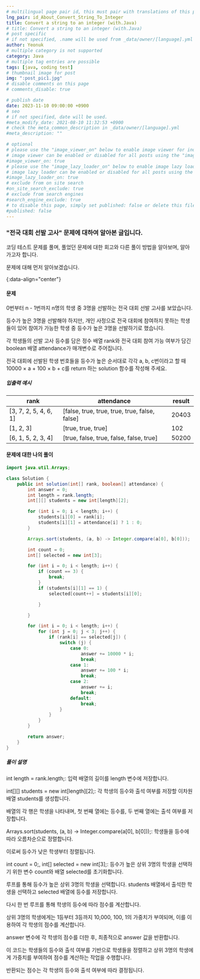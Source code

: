 ```yaml
---
# multilingual page pair id, this must pair with translations of this page. (This name must be unique)
lng_pair: id_About_Convert_String_To_Integer
title: Convert a string to an integer (with.Java)
# title: Convert a string to an integer (with.Java)
# post specific
# if not specified, .name will be used from _data/owner/[language].yml
author: Yeonuk
# multiple category is not supported
category: Java
# multiple tag entries are possible
tags: [java, coding test]
# thumbnail image for post
img: ":post_pic1.jpg"
# disable comments on this page
# comments_disable: true

# publish date
date: 2023-11-10 09:00:00 +0900
# seo
# if not specified, date will be used.
#meta_modify_date: 2021-08-10 11:32:53 +0900
# check the meta_common_description in _data/owner/[language].yml
#meta_description: ""

# optional
# please use the "image_viewer_on" below to enable image viewer for individual pages or posts (_posts/ or [language]/_posts folders).
# image viewer can be enabled or disabled for all posts using the "image_viewer_posts: true" setting in _data/conf/main.yml.
#image_viewer_on: true
# please use the "image_lazy_loader_on" below to enable image lazy loader for individual pages or posts (_posts/ or [language]/_posts folders).
# image lazy loader can be enabled or disabled for all posts using the "image_lazy_loader_posts: true" setting in _data/conf/main.yml.
#image_lazy_loader_on: true
# exclude from on site search
#on_site_search_exclude: true
# exclude from search engines
#search_engine_exclude: true
# to disable this page, simply set published: false or delete this file
#published: false
---
```


<!-- outline-start -->

### "전국 대회 선발 고사" 문제에 대하여 알아본 글입니다.

코딩 테스트 문제를 풀며, 풀었던 문제에 대한 회고와 다른 풀이 방법을 알아보며, 알아가고자 합니다.

문제에 대해 먼저 알아보겠습니다.

{:data-align="center"}

<!-- outline-end -->

#### 문제

0번부터 n - 1번까지 n명의 학생 중 3명을 선발하는 전국 대회 선발 고사를 보았습니다.

등수가 높은 3명을 선발해야 하지만, 개인 사정으로 전국 대회에 참여하지 못하는 학생들이 있어 참여가 가능한 학생 중 등수가 높은 3명을 선발하기로 했습니다.

각 학생들의 선발 고사 등수를 담은 정수 배열 rank와 전국 대회 참여 가능 여부가 담긴 boolean 배열 attendance가 매개변수로 주어집니다.

전국 대회에 선발된 학생 번호들을 등수가 높은 순서대로 각각 a, b, c번이라고 할 때 10000 × a + 100 × b + c를 return 하는 solution 함수를 작성해 주세요.

##### 입출력 예시

| rank                  | attendance                                    | result |
| --------------------- | --------------------------------------------- | ------ |
| [3, 7, 2, 5, 4, 6, 1] | [false, true, true, true, true, false, false] | 20403  |
| [1, 2, 3]             | [true, true, true]                            | 102    |
| [6, 1, 5, 2, 3, 4]    | [true, false, true, false, false, true]       | 50200  |

#### 문제에 대한 나의 풀이

```java
import java.util.Arrays;

class Solution {
    public int solution(int[] rank, boolean[] attendance) {
        int answer = 0;
        int length = rank.length;
        int[][] students = new int[length][2];

        for (int i = 0; i < length; i++) {
            students[i][0] = rank[i];
            students[i][1] = attendance[i] ? 1 : 0;
        }

        Arrays.sort(students, (a, b) -> Integer.compare(a[0], b[0]));

        int count = 0;
        int[] selected = new int[3];

        for (int i = 0; i < length; i++) {
            if (count == 3) {
                break;
            }
            if (students[i][1] == 1) {
                selected[count++] = students[i][0];

            }

        }

        for (int i = 0; i < length; i++) {
            for (int j = 0; j < 3; j++) {
                if (rank[i] == selected[j]) {
                    switch (j) {
                        case 0:
                            answer += 10000 * i;
                            break;
                        case 1:
                            answer += 100 * i;
                            break;
                        case 2:
                            answer += i;
                            break;
                        default:
                            break;
                    }
                }
            }
        }

        return answer;
    }
}
```

##### 풀이 설명

int length = rank.length;: 입력 배열의 길이를 length 변수에 저장합니다.

int[][] students = new int[length][2];: 각 학생의 등수와 출석 여부를 저장할 이차원 배열 students를 생성합니다.

배열의 각 행은 학생을 나타내며, 첫 번째 열에는 등수를, 두 번째 열에는 출석 여부를 저장합니다.

Arrays.sort(students, (a, b) -> Integer.compare(a[0], b[0]));: 학생들을 등수에 따라 오름차순으로 정렬합니다.

이로써 등수가 낮은 학생부터 정렬됩니다.

int count = 0;, int[] selected = new int[3];: 등수가 높은 상위 3명의 학생을 선택하기 위한 변수 count와 배열 selected를 초기화합니다.

루프를 통해 등수가 높은 상위 3명의 학생을 선택합니다. students 배열에서 출석한 학생을 선택하고 selected 배열에 등수를 저장합니다.

다시 한 번 루프를 통해 학생의 등수에 따라 점수를 계산합니다.

상위 3명의 학생에게는 1등부터 3등까지 10,000, 100, 1의 가중치가 부여되며, 이를 이용하여 각 학생의 점수를 계산합니다.

answer 변수에 각 학생의 점수를 더한 후, 최종적으로 answer 값을 반환합니다.

이 코드는 학생들의 등수와 출석 여부를 기반으로 학생들을 정렬하고 상위 3명의 학생에게 가중치를 부여하여 점수를 계산하는 작업을 수행합니다.

반환되는 점수는 각 학생의 등수와 출석 여부에 따라 결정됩니다.
